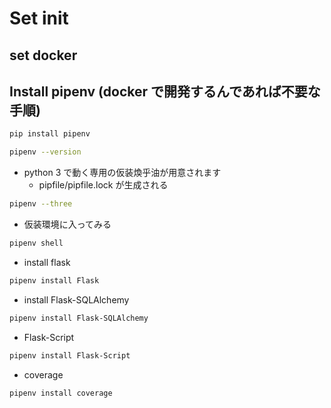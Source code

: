 # Set init

## set docker

## Install pipenv (docker で開発するんであれば不要な手順)

```bash
pip install pipenv
```

```bash
pipenv --version
```

- python 3 で動く専用の仮装煥乎油が用意されます
  - pipfile/pipfile.lock が生成される

```bash
pipenv --three
```

- 仮装環境に入ってみる

```bash
pipenv shell
```

- install flask

```bash
pipenv install Flask
```

- install Flask-SQLAlchemy

```bash
pipenv install Flask-SQLAlchemy
```

- Flask-Script

```bash
pipenv install Flask-Script
```

- coverage

```bash
pipenv install coverage
```
